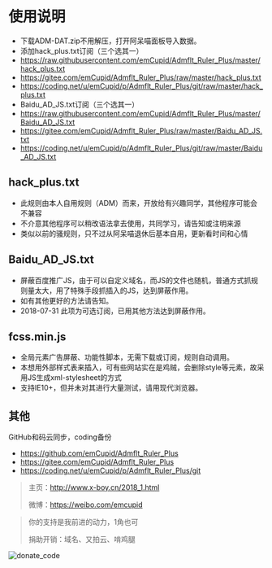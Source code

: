 # 使用说明
* 下载ADM-DAT.zip不用解压，打开阿呆喵面板导入数据。
* 添加hack_plus.txt订阅（三个选其一）
* https://raw.githubusercontent.com/emCupid/Admflt_Ruler_Plus/master/hack_plus.txt
* https://gitee.com/emCupid/Admflt_Ruler_Plus/raw/master/hack_plus.txt
* https://coding.net/u/emCupid/p/Admflt_Ruler_Plus/git/raw/master/hack_plus.txt
* Baidu_AD_JS.txt订阅（三个选其一）
* https://raw.githubusercontent.com/emCupid/Admflt_Ruler_Plus/master/Baidu_AD_JS.txt
* https://gitee.com/emCupid/Admflt_Ruler_Plus/raw/master/Baidu_AD_JS.txt
* https://coding.net/u/emCupid/p/Admflt_Ruler_Plus/git/raw/master/Baidu_AD_JS.txt

## hack_plus.txt
* 此规则由本人自用规则（ADM）而来，开放给有兴趣同学，其他程序可能会不兼容
* 不介意其他程序可以稍改语法拿去使用，共同学习，请告知或注明来源
* 类似以前的骚规则，只不过从阿呆喵退休后基本自用，更新看时间和心情

## Baidu_AD_JS.txt
* 屏蔽百度推广JS，由于可以自定义域名，而JS的文件也随机，普通方式抓规则量太大，用了特殊手段抓插入的JS，达到屏蔽作用。
* 如有其他更好的方法请告知。
* 2018-07-31 此项为可选订阅，已用其他方法达到屏蔽作用。

## fcss.min.js
* 全局元素广告屏蔽、功能性脚本，无需下载或订阅，规则自动调用。
* 本想用外部样式表来插入，可有些网站实在是鸡贼，会删除style等元素，故采用JS生成xml-stylesheet的方式
* 支持IE10+，但并未对其进行大量测试，请用现代浏览器。

## 其他
GitHub和码云同步，coding备份
* https://github.com/emCupid/Admflt_Ruler_Plus
* https://gitee.com/emCupid/Admflt_Ruler_Plus
* https://coding.net/u/emCupid/p/Admflt_Ruler_Plus/git
  
>主页：http://www.x-boy.cn/2018_1.html
>
>微博：https://weibo.com/emcupid

> 你的支持是我前进的动力，1角也可
> 
> 捐助开销：域名、又拍云、啃鸡腿

![donate_code](https://wx1.sinaimg.cn/large/0060lm7Tly1fvv8xwzkwaj30p30aiaak.jpg)